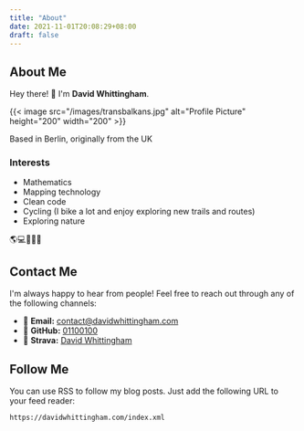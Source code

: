 ```yaml
---
title: "About"
date: 2021-11-01T20:08:29+08:00
draft: false
---
```


## About Me

Hey there! 👋 I'm **David Whittingham**.

{{< image src="/images/transbalkans.jpg" alt="Profile Picture" height="200" width="200" >}}

Based in Berlin, originally from the UK

### Interests

- Mathematics
- Mapping technology
- Clean code
- Cycling (I bike a lot and enjoy exploring new trails and routes)
- Exploring nature

🌎💻🚵‍♂️🌲

## Contact Me

I'm always happy to hear from people! Feel free to reach out through any of the following channels:

- 📧 **Email:** [contact@davidwhittingham.com](mailto:contact@davidwhittingham.com)
- 🐙 **GitHub:** [01100100](https://github.com/01100100)
- 🚴 **Strava:** [David Whittingham](https://www.strava.com/athletes/17866884)

## Follow Me

You can use RSS to follow my blog posts. Just add the following URL to your feed reader:

```
https://davidwhittingham.com/index.xml
```




